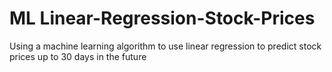 # ML Linear-Regression-Stock-Prices
 
Using a machine learning algorithm to use linear regression to predict stock prices up to 30 days in the future